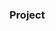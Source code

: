### Project











































































































         









        





 































